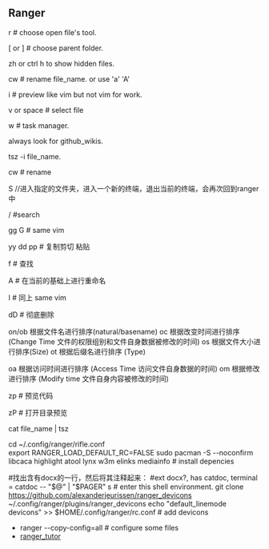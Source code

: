 ## Ranger
r # choose open file's tool.

[ or ] # choose parent folder.

zh or ctrl h  to show hidden files.

cw # rename file_name. or use 'a' 'A'

i  # preview like vim but not vim for work.

v  or space  # select file

w # task manager.

always look for github_wikis.

tsz -i file_name.

cw # rename 

S   //进入指定的文件夹，进入一个新的终端，退出当前的终端，会再次回到ranger中

/ #search 

gg G # same vim 

yy dd pp # 复制剪切 粘贴

f # 查找

A # 在当前的基础上进行重命名

I  # 同上   same vim

dD   # 彻底删除

  on/ob   根据文件名进行排序(natural/basename)
  oc      根据改变时间进行排序 (Change Time 文件的权限组别和文件自身数据被修改的时间)
  os      根据文件大小进行排序(Size)
ot      根据后缀名进行排序 (Type)

  oa      根据访问时间进行排序 (Access Time 访问文件自身数据的时间)
om      根据修改进行排序 (Modify time 文件自身内容被修改的时间)

  zp   # 预览代码

  zP # 打开目录预览 

  cat file_name | tsz 

  cd ~/.config/ranger/rifle.conf    
  export RANGER_LOAD_DEFAULT_RC=FALSE
  sudo pacman -S  --noconfirm libcaca highlight atool lynx w3m elinks  mediainfo   # install  depencies

#找出含有docx的一行，然后将其注释起来：
#ext docx?, has catdoc,       terminal = catdoc -- "$@" | "$PAGER"
  s # enter this shell environment.
  git clone https://github.com/alexanderjeurissen/ranger_devicons ~/.config/ranger/plugins/ranger_devicons
  echo "default_linemode devicons" >> $HOME/.config/ranger/rc.conf   # add devicons

  - ranger --copy-config=all  # configure some files
  - [ranger_tutor](https://blog.csdn.net/lxyoucan/article/details/115671189)
